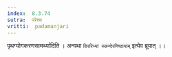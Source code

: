 ```yaml
---
index:  8.3.74
sutra:  परेश्च
vritti:  padamanjari
---
```


पृथग्योगकरणसामर्थ्यादिति । अन्यथा `विपरिभ्यां स्कन्देरनिष्ठायाम्` इत्येव ब्रूयात् ।।
